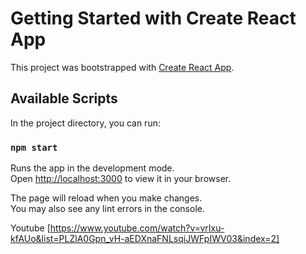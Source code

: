 # Getting Started with Create React App

This project was bootstrapped with [Create React App](https://github.com/facebook/create-react-app).

## Available Scripts

In the project directory, you can run:

### `npm start`

Runs the app in the development mode.\
Open [http://localhost:3000](http://localhost:3000) to view it in your browser.

The page will reload when you make changes.\
You may also see any lint errors in the console.

 Youtube [https://www.youtube.com/watch?v=vrIxu-kfAUo&list=PLZlA0Gpn_vH-aEDXnaFNLsqiJWFpIWV03&index=2]